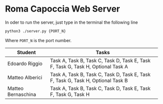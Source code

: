 # Roma Capoccia Web Server

In oder to run the server, just type in the terminal the following line

```bash
python3 ./server.py {PORT_N}
```

Where ```PORT_N``` is the port number.

| Student            | Tasks                                                                           |
|--------------------|---------------------------------------------------------------------------------|
| Edoardo Riggio     | Task A, Task B, Task C, Task D, Task E, Task F, Task G, Task H, Optional Task A |
| Matteo Alberici    | Task A, Task B, Task C, Task D, Task E, Task F, Task G, Task H, Optional Task B |
| Matteo Bernaschina | Task A, Task B, Task C, Task D, Task E, Task F, Task G, Task H                  |
